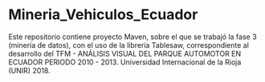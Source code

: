 # Mineria_Vehiculos_Ecuador
Este repositorio contiene proyecto Maven, sobre el que se trabajó la fase 3 (minería de datos), con el uso de la librería Tablesaw, correspondiente al desarrollo del TFM - ANÁLISIS VISUAL DEL PARQUE AUTOMOTOR EN ECUADOR PERIODO 2010 - 2013. Universidad Internacional de la Rioja (UNIR) 2018.
